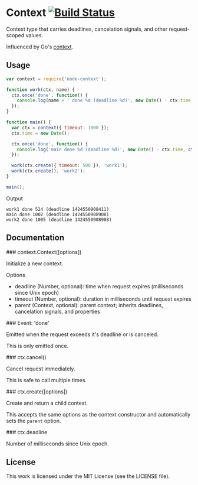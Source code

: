 # Context [![Build Status](https://travis-ci.org/silas/node-context.png?branch=master)](https://travis-ci.org/silas/node-context)

Context type that carries deadlines, cancelation signals, and other request-scoped values.

Influenced by Go's [context](https://golang.org/x/net/context).

## Usage

``` javascript
var context = require('node-context');

function work(ctx, name) {
  ctx.once('done', function() {
    console.log(name + ' done %d (deadline %d)', new Date() - ctx.time, ctx.deadline);
  });
}

function main() {
  var ctx = context({ timeout: 1000 });
  ctx.time = new Date();

  ctx.once('done', function() {
    console.log('main done %d (deadline %d)', new Date() - ctx.time, ctx.deadline);
  });

  work(ctx.create({ timeout: 500 }), 'work1');
  work(ctx.create(), 'work2');
}

main();
```

Output

```
work1 done 524 (deadline 1424550908411)
main done 1002 (deadline 1424550908908)
work2 done 1005 (deadline 1424550908908)
```

## Documentation

<a name="context"/>
### context.Context([options])

Initialize a new context.

Options

 * deadline (Number, optional): time when request expires (milliseconds since Unix epoch)
 * timeout (Number, optional): duration in milliseconds until request expires
 * parent (Context, optional): parent context; inherits deadlines, cancelation signals, and properties

<a name="context-event-done"/>
### Event: 'done'

Emitted when the request exceeds it's deadline or is canceled.

This is only emitted once.

<a name="context-cancel"/>
### ctx.cancel()

Cancel request immediately.

This is safe to call multiple times.

<a name="context-create"/>
### ctx.create([options])

Create and return a child context.

This accepts the same options as the context constructor and automatically sets the `parent` option.

<a name="context-deadline"/>
### ctx.deadline

Number of milliseconds since Unix epoch.

## License

This work is licensed under the MIT License (see the LICENSE file).
